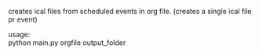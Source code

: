 creates ical files from scheduled events in org file. (creates a single ical file pr event)

usage:  
python main.py orgfile output_folder 

